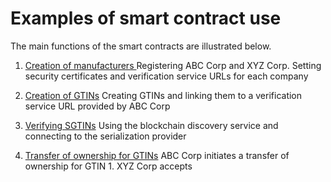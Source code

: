 # Examples of smart contract use
The main functions of the smart contracts are illustrated below.

1. [Creation of manufacturers ](1-Registering-Companies.md)
   Registering ABC Corp and XYZ Corp. Setting security certificates and verification service URLs for each company

2. [Creation of GTINs](2-Creating-Gtins.md)
   Creating GTINs and linking them to a verification service URL provided by ABC Corp

3. [Verifying SGTINs](3-Gtin-Lookup.md)
   Using the blockchain discovery service and connecting to the serialization provider

4. [Transfer of ownership for GTINs](4-Transferring-Gtins.md)
   ABC Corp initiates a transfer of ownership for GTIN 1. XYZ Corp accepts
